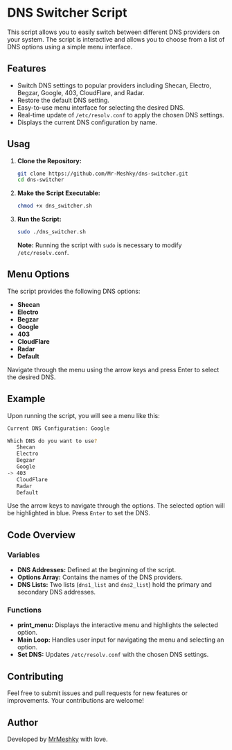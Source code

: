 # DNS Switcher Script

This script allows you to easily switch between different DNS providers on your system. The script is interactive and allows you to choose from a list of DNS options using a simple menu interface.

## Features

- Switch DNS settings to popular providers including Shecan, Electro, Begzar, Google, 403, CloudFlare, and Radar.
- Restore the default DNS setting.
- Easy-to-use menu interface for selecting the desired DNS.
- Real-time update of `/etc/resolv.conf` to apply the chosen DNS settings.
- Displays the current DNS configuration by name.

## Usag

1. **Clone the Repository:**

   ```bash
   git clone https://github.com/Mr-Meshky/dns-switcher.git
   cd dns-switcher
   ```

2. **Make the Script Executable:**

   ```bash
   chmod +x dns_switcher.sh
   ```

3. **Run the Script:**

   ```bash
   sudo ./dns_switcher.sh
   ```

   **Note:** Running the script with `sudo` is necessary to modify `/etc/resolv.conf`.

## Menu Options

The script provides the following DNS options:

- **Shecan**
- **Electro**
- **Begzar**
- **Google**
- **403**
- **CloudFlare**
- **Radar**
- **Default**

Navigate through the menu using the arrow keys and press Enter to select the desired DNS.

## Example

Upon running the script, you will see a menu like this:

```bash
Current DNS Configuration: Google

Which DNS do you want to use?
   Shecan
   Electro
   Begzar
   Google
-> 403
   CloudFlare
   Radar
   Default
```

Use the arrow keys to navigate through the options. The selected option will be highlighted in blue. Press `Enter` to set the DNS.

## Code Overview

### Variables

- **DNS Addresses:** Defined at the beginning of the script.
- **Options Array:** Contains the names of the DNS providers.
- **DNS Lists:** Two lists (`dns1_list` and `dns2_list`) hold the primary and secondary DNS addresses.

### Functions

- **print_menu:** Displays the interactive menu and highlights the selected option.
- **Main Loop:** Handles user input for navigating the menu and selecting an option.
- **Set DNS:** Updates `/etc/resolv.conf` with the chosen DNS settings.

## Contributing

Feel free to submit issues and pull requests for new features or improvements. Your contributions are welcome!

## Author

Developed by [MrMeshky](https://mrmeshky.ir) with love.
